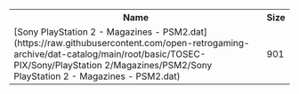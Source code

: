 <table>
<tr><th>Name</th><th>Size</th></tr>
<tr><td>
[Sony PlayStation 2 - Magazines - PSM2.dat](https://raw.githubusercontent.com/open-retrogaming-archive/dat-catalog/main/root/basic/TOSEC-PIX/Sony/PlayStation 2/Magazines/PSM2/Sony PlayStation 2 - Magazines - PSM2.dat)
</td><td>901</td></tr>
</table>
